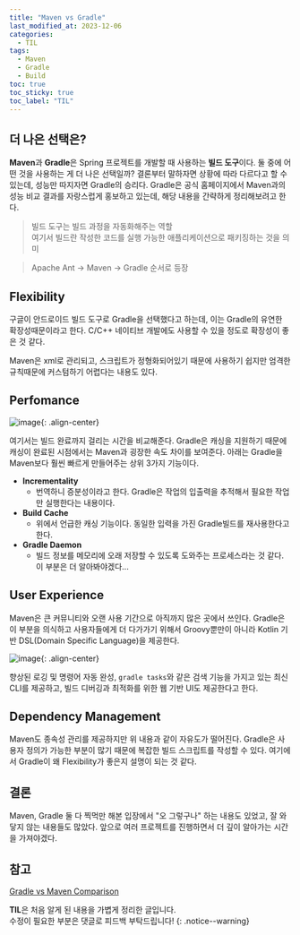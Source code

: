 ```yaml
---
title: "Maven vs Gradle"
last_modified_at: 2023-12-06
categories:
  - TIL
tags:
  - Maven
  - Gradle
  - Build
toc: true
toc_sticky: true
toc_label: "TIL"
---
```


## 더 나은 선택은?

**Maven**과 **Gradle**은 Spring 프로젝트를 개발할 때 사용하는 **빌드 도구**이다. 둘 중에 어떤 것을 사용하는 게 더 나은 선택일까?
결론부터 말하자면 상황에 따라 다르다고 할 수 있는데, 성능만 따지자면 Gradle의 승리다. Gradle은 공식 홈페이지에서 Maven과의 성능 비교 결과를 자랑스럽게 홍보하고 있는데, 해당 내용을 간략하게 정리해보려고 한다.

> 빌드 도구는 빌드 과정을 자동화해주는 역할<br>
여기서 빌드란 작성한 코드를 실행 가능한 애플리케이션으로 패키징하는 것을 의미


> Apache Ant -> Maven -> Gradle 순서로 등장

## Flexibility

구글이 안드로이드 빌드 도구로 Gradle을 선택했다고 하는데, 이는 Gradle의 유연한 확장성때문이라고 한다. C/C++ 네이티브 개발에도 사용할 수 있을 정도로 확장성이 좋은 것 같다.

Maven은 xml로 관리되고, 스크립트가 정형화되어있기 때문에 사용하기 쉽지만 엄격한 규칙때문에 커스텀하기 어렵다는 내용도 있다.

## Perfomance

![image](https://github.com/xkimido/xkimido.github.io/assets/96900790/a9cf81db-b764-48cd-bc07-cb4d384c27c6){: .align-center}

여기서는 빌드 완료까지 걸리는 시간을 비교해준다. Gradle은 캐싱을 지원하기 때문에 캐싱이 완료된 시점에서는 Maven과 굉장한 속도 차이를 보여준다. 아래는 Gradle을 Maven보다 훨씬 빠르게 만들어주는 상위 3가지 기능이다.

- **Incrementality**
    - 번역하니 증분성이라고 한다. Gradle은 작업의 입출력을 추적해서 필요한 작업만 실행한다는 내용이다.
- **Build Cache**
    - 위에서 언급한 캐싱 기능이다. 동일한 입력을 가진 Gradle빌드를 재사용한다고 한다.
- **Gradle Daemon**
    - 빌드 정보를 메모리에 오래 저장할 수 있도록 도와주는 프로세스라는 것 같다. 이 부분은 더 알아봐야겠다...

## User Experience

Maven은 큰 커뮤니티와 오랜 사용 기간으로 아직까지 많은 곳에서 쓰인다. Gradle은 이 부분을 의식하고 사용자들에게 더 다가가기 위해서 Groovy뿐만이 아니라 Kotlin 기반 DSL(Domain Specific Language)을 제공한다.

![image](https://github.com/xkimido/xkimido.github.io/assets/96900790/69f3beb5-3d0e-4f41-b726-917914043a44){: .align-center}

향상된 로깅 및 명령어 자동 완성, `gradle tasks`와 같은 검색 기능을 가지고 있는 최신 CLI를 제공하고, 빌드 디버깅과 최적화를 위한 웹 기반 UI도 제공한다고 한다.

## Dependency Management

Maven도 종속성 관리를 제공하지만 위 내용과 같이 자유도가 떨어진다. Gradle은 사용자 정의가 가능한 부분이 많기 때문에 복잡한 빌드 스크립트를 작성할 수 있다. 여기에서 Gradle이 왜 Flexibility가 좋은지 설명이 되는 것 같다.

## 결론

Maven, Gradle 둘 다 찍먹만 해본 입장에서 "오 그렇구나" 하는 내용도 있었고, 잘 와닿지 않는 내용들도 많았다. 앞으로 여러 프로젝트를 진행하면서 더 깊이 알아가는 시간을 가져야겠다.

## 참고

[Gradle vs Maven Comparison](https://gradle.org/maven-vs-gradle/)

**TIL**은 처음 알게 된 내용을 가볍게 정리한 글입니다.<br>
수정이 필요한 부분은 댓글로 피드백 부탁드립니다!
{: .notice--warning}